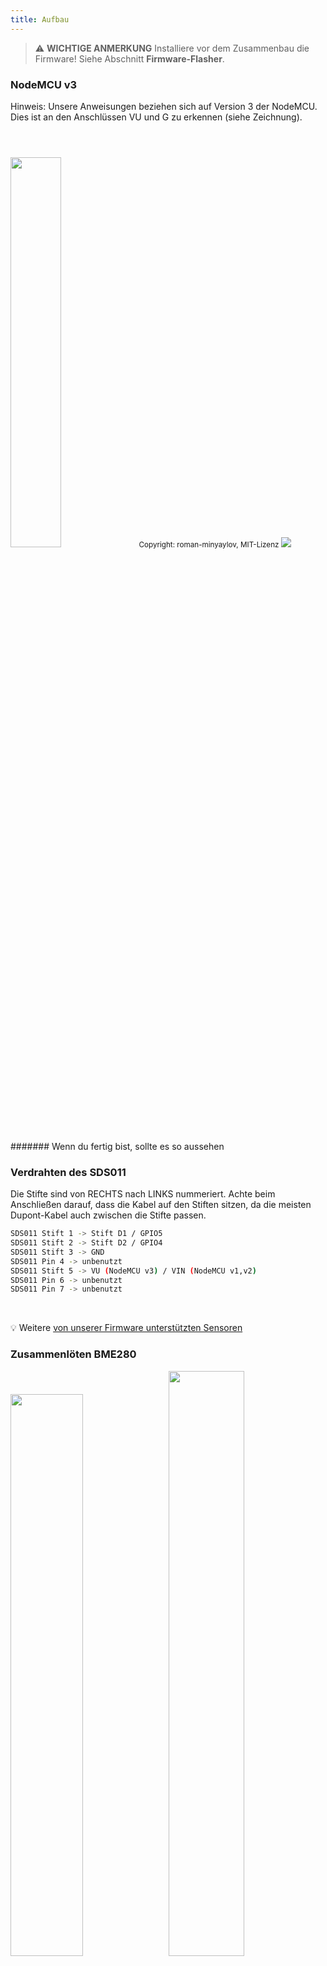 ```yaml
---
title: Aufbau
---
```



> ⚠️ **WICHTIGE ANMERKUNG**
Installiere vor dem Zusammenbau die Firmware!
Siehe Abschnitt __Firmware-Flasher__.

### NodeMCU v3
Hinweis: Unsere Anweisungen beziehen sich auf Version 3 der NodeMCU. Dies ist an den Anschlüssen VU und G zu erkennen (siehe Zeichnung). 

<img src="../docs/airrohr/airrohr-wiring-sds011-bme280.jpg" style="width:40%; margin-top: 3em"/>
<small>Copyright: roman-minyaylov, MIT-Lizenz</small>


<img src="../docs/airrohr/nodemcu-v3-bme280.jpeg" style="margin-top: 1em"/>

####### Wenn du fertig bist, sollte es so aussehen


### Verdrahten des SDS011
Die Stifte sind von RECHTS nach LINKS nummeriert. Achte beim Anschließen darauf, dass die Kabel auf den Stiften sitzen, da die meisten Dupont-Kabel auch zwischen die Stifte passen.

```Bash
SDS011 Stift 1 -> Stift D1 / GPIO5
SDS011 Stift 2 -> Stift D2 / GPIO4
SDS011 Stift 3 -> GND
SDS011 Pin 4 -> unbenutzt
SDS011 Stift 5 -> VU (NodeMCU v3) / VIN (NodeMCU v1,v2)
SDS011 Pin 6 -> unbenutzt
SDS011 Pin 7 -> unbenutzt
```

<br>

💡 Weitere [von unserer Firmware unterstützten Sensoren](https://github.com/opendata-stuttgart/sensors-software/blob/master/airrohr-firmware/Readme.md) 



### Zusammenlöten BME280
<img src="../docs/airrohr/solder-a-bme-280.jpeg" style="width:48%; padding-right: 0.5em" class="items-center"/>
<img src="../docs/airrohr/solder-bme-280.jpeg" style="width:49%;">

Verbinde die Stiftleiste mit der BME280-Platine. Löte diese von der Rückseite zusammen. Die Abstände zwischen den Pins sind sehr klein, sei also geduldig und vorsichtig.  

Der Trick besteht darin, die Lötkolbenspitze auf den Pin aufzusetzen, diese etwas zu erwärmen und dann das Lötzinn leicht aufzutragen.  

### Verdrahten den BME280
Die Stifte sind von LINKS nach RECHTS nummeriert.

```Bash
VIN -> Stift 3V3 (3,3V)
GND-> GND/G
SDA -> PIN D3
SCL -> Stift D4
```

### Alles miteinander verbinden

##### Verbinde die NodeMCU und den SDS011 miteinander
<img src="../docs/airrohr/tie-air-quality-sensor-together.jpeg"/>
Verwende den Kabelbinder, um die NodeMCU (ESP8266) und den SDS011-Sensor so zu verbinden, dass die Wifi-Antenne vom Sensor weg zeigt.

 ##### Flexiblen Schlauch anschließen
 <img src="../docs/airrohr/sds011-with-tube.jpeg" style="width:49%; padding-right: 0.5em"/>
 <img src="../docs/airrohr/bme280-tied-to-tube.jpeg" style="width:49%;">
 
* Schließe den flexiblen Schlauch an den Sensor SDS011 an.
* Verwende den zweiten Kabelbinder, um den Temperatursensor BME280 am Schlauch zu befestigen
* Führe das USB-Kabel durch das Rohr. Montiere den SDS011 so, dass die NodeMCU nach oben und der Lüfter nach unten zeigt.

 
##### Sensor in das Rohr einschieben
* Schiebe die Teile in das Rohr, so dass es innen eingeklemmt wird.
* USB-Kabel, flexibler Schlauch und BME280 sollten aus dem Ende des Schlauchs herausschauen.
* Schiebe das andere Rohr drauf.

<img src="../docs/airrohr/sds011-jammed-into-tube.jpeg"/>

###### Endbearbeitung
* Positioniere den Temperatursensor so auf dem flexiblen Schlauch, dass er sich am Rand des Rohrs befindet.
* Schneide den flexiblen Schlauch am Ende des Rohrs ab.
* Optional: Du kannst die offenen Enden des Rohrs mit einem feinen Netz abdecken. So kann die Luft zirkulieren, aber die Insekten bleiben draußen.
 
<img src="../docs/airrohr/position-bme280.jpeg"/>
